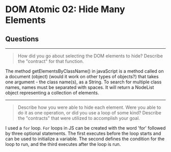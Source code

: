 # DOM Atomic 02: Hide Many Elements

## Questions

---

> How did you go about selecting the DOM elements to hide? Describe the "contract" for that function.

The method getElementsByClassName() in javaScript is a method called on a document (object) (would it work on other types of objects?) that takes one argument - the class name(s), as a String. To search for multiple class names, names must be separated with spaces. It will return a NodeList object representing a collection of elements.  

---

> Describe how you were able to hide each element. Were you able to do it as one operation, or did you use a loop of some kind? Describe the "contracts" that were utilized to accomplish your goal.

I used a `for` loop. `For` loops in JS can be created with the word 'for' followed by three optional statements. The first executes before the loop starts and can be used to initialize a variable. The second defines the condition for the loop to run, and the third executes after the loop is run. 